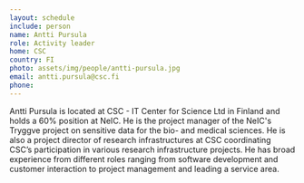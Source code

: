 ```yaml
---
layout: schedule
include: person
name: Antti Pursula
role: Activity leader
home: CSC
country: FI
photo: assets/img/people/antti-pursula.jpg
email: antti.pursula@csc.fi
phone:
---
```

Antti Pursula is located at CSC - IT Center for Science Ltd in Finland and holds
a 60% position at NeIC. He is the project manager of the NeIC's Tryggve project
on sensitive data for the bio- and medical sciences. He is also a project
director of research infrastructures at CSC coordinating CSC’s participation in
various research infrastructure projects. He has broad experience from different
roles ranging from software development and customer interaction to project
management and leading a service area.
